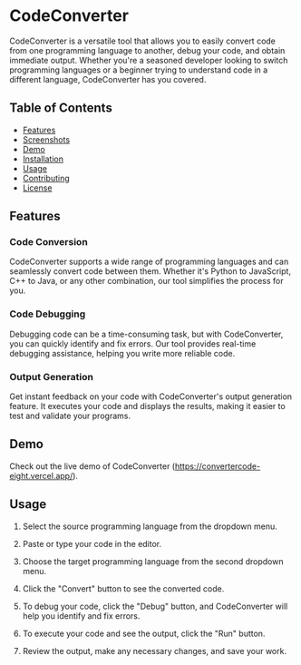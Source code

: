 # CodeConverter

CodeConverter is a versatile tool that allows you to easily convert code from one programming language to another, debug your code, and obtain immediate output. Whether you're a seasoned developer looking to switch programming languages or a beginner trying to understand code in a different language, CodeConverter has you covered.

## Table of Contents
- [Features](#features)
- [Screenshots](#screenshots)
- [Demo](#demo)
- [Installation](#installation)
- [Usage](#usage)
- [Contributing](#contributing)
- [License](#license)

## Features

### Code Conversion
CodeConverter supports a wide range of programming languages and can seamlessly convert code between them. Whether it's Python to JavaScript, C++ to Java, or any other combination, our tool simplifies the process for you.

### Code Debugging
Debugging code can be a time-consuming task, but with CodeConverter, you can quickly identify and fix errors. Our tool provides real-time debugging assistance, helping you write more reliable code.

### Output Generation
Get instant feedback on your code with CodeConverter's output generation feature. It executes your code and displays the results, making it easier to test and validate your programs.

## Demo

Check out the live demo of CodeConverter (https://convertercode-eight.vercel.app/).



## Usage

1. Select the source programming language from the dropdown menu.

2. Paste or type your code in the editor.

3. Choose the target programming language from the second dropdown menu.

4. Click the "Convert" button to see the converted code.

5. To debug your code, click the "Debug" button, and CodeConverter will help you identify and fix errors.

6. To execute your code and see the output, click the "Run" button.

7. Review the output, make any necessary changes, and save your work.
